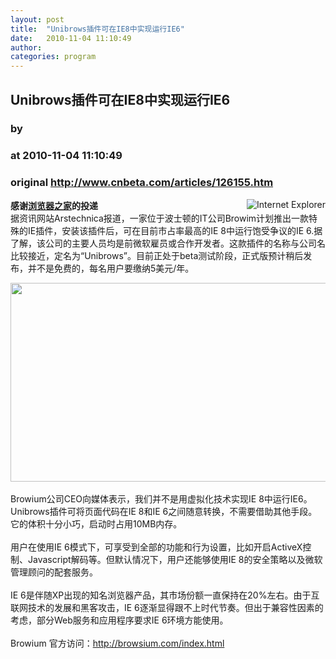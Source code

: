 ```yaml
---
layout: post
title:  "Unibrows插件可在IE8中实现运行IE6"
date:   2010-11-04 11:10:49
author: 
categories: program
---
```


## Unibrows插件可在IE8中实现运行IE6
### by 
### at 2010-11-04 11:10:49
### original <http://www.cnbeta.com/articles/126155.htm>

<div><a rel="nofollow" href="http://www.cnbeta.com/topics/31.htm"><img src="http://img.cnbeta.com/topics/Untitled.png" alt="Internet Explorer" name="sign" align="right"></a>
        <p><b>感谢<a rel="nofollow" href="http://liulan7.net">浏览器之家</a>的投递</b><br>
据资讯网站Arstechnica报道，一家位于波士顿的IT公司Browim计划推出一款特殊的IE插件，安装该插件后，可在目前市占率最高的IE 8中运行饱受争议的IE 6.据了解，该公司的主要人员均是前微软雇员或合作开发者。这款插件的名称与公司名比较接近，定名为“Unibrows”。目前正处于beta测试阶段，正式版预计稍后发布，并不是免费的，每名用户要缴纳5美元/年。</p>
		<p><a rel="nofollow" href="http://img.cnbeta.com/upimg/101104/ugmbbc_112107306003010.jpg"><img width="583" height="318" border="0" alt="" src="http://img.cnbeta.com/upimg/101104/ugmbbc_112107306003010_small.jpg"></a> <br>
<br>
Browium公司CEO向媒体表示，我们并不是用虚拟化技术实现IE 8中运行IE6。Unibrows插件可将页面代码在IE 8和IE 6之间随意转换，不需要借助其他手段。它的体积十分小巧，启动时占用10MB内存。<br>
<br>
用户在使用IE 6模式下，可享受到全部的功能和行为设置，比如开启ActiveX控制、Javascript解码等。但默认情况下，用户还能够使用IE 8的安全策略以及微软管理顾问的配套服务。<br>
<br>
IE 6是伴随XP出现的知名浏览器产品，其市场份额一直保持在20%左右。由于互联网技术的发展和黑客攻击，IE 6逐渐显得跟不上时代节奏。但出于兼容性因素的考虑，部分Web服务和应用程序要求IE 6环境方能使用。<br>
<br>
Browium 官方访问：<a rel="nofollow" href="http://browsium.com/index.html">http://browsium.com/index.html</a><br></p></div>